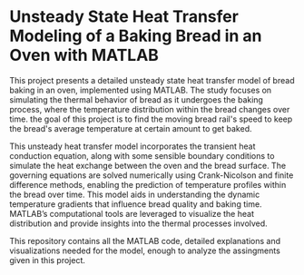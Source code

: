 # Unsteady State Heat Transfer Modeling of a Baking Bread in an Oven with MATLAB

This project presents a detailed unsteady state heat transfer model of bread baking in an oven, implemented using MATLAB. The study focuses on simulating the thermal behavior of bread as it undergoes the baking process, where the temperature distribution within the bread changes over time. the goal of this project is to find the moving bread rail's speed to keep the bread's average temperature at certain amount to get baked.

This unsteady heat transfer model incorporates the transient heat conduction equation, along with some sensible boundary conditions to simulate the heat exchange between the oven and the bread surface. The governing equations are solved numerically using Crank-Nicolson and finite difference methods, enabling the prediction of temperature profiles within the bread over time. This model aids in understanding the dynamic temperature gradients that influence bread quality and baking time. MATLAB’s computational tools are leveraged to visualize the heat distribution and provide insights into the thermal processes involved.

This repository contains all the MATLAB code, detailed explanations and visualizations needed for the model, enough to analyze the assingments given in this project.
